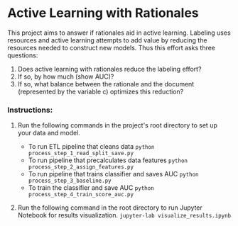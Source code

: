 # Active Learning with Rationales

  This project aims to answer if rationales aid in active learning.  Labeling uses resources and active learning attempts to add value by reducing the resources needed to construct new models. Thus this effort asks three questions:
  1) Does active learning with rationales reduce the labeling effort?
  2) If so, by how much (show AUC)?
  3) If so, what balance between the rationale and the document (represented by the variable c) optimizes this reduction?
  

### Instructions:
1. Run the following commands in the project's root directory to set up your data and model.

    - To run ETL pipeline that cleans data 
        `python process_step_1_read_split_save.py`
    - To run pipeline that precalculates data features 
        `python process_step_2_assign_features.py`
    - To run pipeline that trains classifier and saves AUC
        `python process_step_3_baseline.py`
    - To train the classifier and save AUC
        `python process_step_4_train_score_auc.py`

2. Run the following command in the root directory to run Jupyter Notebook for results visualization.
    `jupyter-lab visualize_results.ipynb`

